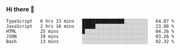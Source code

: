 ### Hi there 👋


<!--START_SECTION:waka-->
```text
TypeScript   6 hrs 23 mins   ████████████████░░░░░░░░░   64.87 % 
JavaScript   2 hrs 16 mins   █████░░░░░░░░░░░░░░░░░░░░   23.08 % 
HTML         25 mins         █░░░░░░░░░░░░░░░░░░░░░░░░   04.26 % 
JSON         19 mins         ░░░░░░░░░░░░░░░░░░░░░░░░░   03.26 % 
Bash         13 mins         ░░░░░░░░░░░░░░░░░░░░░░░░░   02.32 %
```
<!--END_SECTION:waka-->
<!--
**MarceloWis/MarceloWis** is a ✨ _special_ ✨ repository because its `README.md` (this file) appears on your GitHub profile.

Here are some ideas to get you started:

- 🔭 I’m currently working on ...
- 🌱 I’m currently learning ...
- 👯 I’m looking to collaborate on ...
- 🤔 I’m looking for help with ...
- 💬 Ask me about ...
- 📫 How to reach me: ...
- 😄 Pronouns: ...
- ⚡ Fun fact: ...
-->
